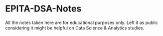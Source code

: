# EPITA-DSA-Notes

All the notes taken here are for educational purposes only. Left it as public considering it might be helpful on Data Science & Analytics studies.
